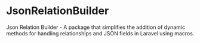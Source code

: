 # JsonRelationBuilder
Json Relation Builder - A package that simplifies the addition of dynamic methods for handling relationships and JSON fields in Laravel using macros.
